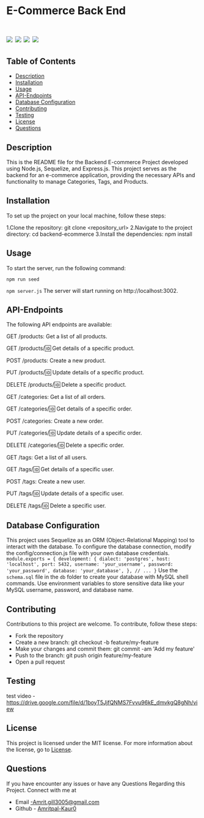 # E-Commerce Back End

 # ![](https://img.shields.io/badge/SeQuelize-ExpressJs-blue) ![](https://img.shields.io/badge/license-MIT-brightgreen) ![](https://img.shields.io/badge/mysql-ORM-orange) ![](https://img.shields.io/badge/node.js-Routes-red)



 ## Table of Contents

- [Description](#description)
- [Installation](#installation)
- [Usage](#usage)
- [API-Endpoints](#api-endpoints)
- [Database Configuration](#database-configuration)
- [Contributing](#contributing)
- [Testing](#testing)
- [License](#license)
- [Questions](#questions)


## Description
This is the README file for the Backend E-commerce Project developed using Node.js, Sequelize, and Express.js. This project serves as the backend for an e-commerce application, providing the necessary APIs and functionality to manage Categories, Tags, and Products.

## Installation
To set up the project on your local machine, follow these steps:

1.Clone the repository: git clone <repository_url>
2.Navigate to the project directory: cd backend-ecommerce
3.Install the dependencies: npm install

## Usage
To start the server, run the following command:

`npm run seed`

`npm server.js`
The server will start running on http://localhost:3002.

## API-Endpoints
The following API endpoints are available:

GET /products: Get a list of all products.

GET /products/:id: Get details of a specific product.

POST /products: Create a new product.

PUT /products/:id: Update details of a specific product.

DELETE /products/:id: Delete a specific product.

GET /categories: Get a list of all orders.

GET /categories/:id: Get details of a specific order.

POST /categories: Create a new order.

PUT /categories/:id: Update details of a specific order.

DELETE /categories/:id: Delete a specific order.

GET /tags: Get a list of all users.

GET /tags/:id: Get details of a specific user.

POST /tags: Create a new user.

PUT /tags/:id: Update details of a specific user.

DELETE /tags/:id: Delete a specific user.

## Database Configuration
This project uses Sequelize as an ORM (Object-Relational Mapping) tool to interact with the database. To configure the database connection, modify the config/connection.js file with your own database credentials.
`module.exports = {
  development: {
    dialect: 'postgres',
    host: 'localhost',
    port: 5432,
    username: 'your_username',
    password: 'your_password',
    database: 'your_database',
  },
  // ...
}`
Use the `schema.sql` file in the `db` folder to create your database with MySQL shell commands. Use environment variables to store sensitive data like your MySQL username, password, and database name.

## Contributing
Contributions to this project are welcome. To contribute, follow these steps:

* Fork the repository
* Create a new branch: git checkout -b feature/my-feature
* Make your changes and commit them: git commit -am 'Add my feature'
* Push to the branch: git push origin feature/my-feature
* Open a pull request

## Testing
test video - https://drive.google.com/file/d/1boyT5JjfQNMS7Fvvu96kE_dmvkgQ8gNh/view

## License
This project is licensed under the MIT license. For more information about the license, go to [License](https://choosealicense.com/licenses/mit/).

## Questions
 If you have encounter any issues or have any Questions Regarding this Project. Connect with me at

- Email -Amrit.gill3005@gmail.com 
- Github - [Amritpal-Kaur0](https://github.com/Amritpal-Kaur0) 
